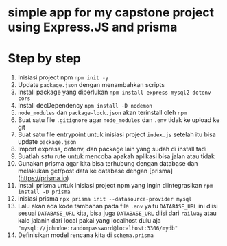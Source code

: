 # simple app for my capstone project using Express.JS and prisma 

# Step by step 
1. Inisiasi project npm `npm init -y`
2. Update `package.json` dengan menambahkan scripts
3. Install package yang diperlukan `npm install express mysql2 dotenv cors`
4. Install decDependency `npm install -D nodemon`
5. `node_modules` dan `package-lock.json` akan terinstall oleh `npm`
6. Buat satu file `.gitignore` agar `node_modules` dan `.env` tidak ke upload ke git
7. Buat satu file entrypoint untuk inisiasi project `index.js` setelah itu  bisa update `package.json`
8. Import express, dotenv, dan package lain yang sudah di install tadi
9. Buatlah satu rute untuk mencoba apakah aplikasi bisa jalan atau tidak
10. Gunakan prisma agar kita bisa terhubung dengan database dan melakukan get/post data ke database dengan [prisma] (https://prisma.io)
11. Install prisma untuk inisiasi project npm yang ingin diintegrasikan `npm install -D prisma`
12. inisiasi prisma `npx prisma init --datasource-provider mysql`
13. Lalu akan ada kode tambahan pada file `.env` yaitu `DATABASE_URL` ini diisi sesuai `DATABASE_URL` kita, bisa juga `DATABASE_URL` diisi dari `railway` atau kalo jalanin dari local pakai yang localhost dulu aja `"mysql://johndoe:randompassword@localhost:3306/mydb"`
14. Definisikan model rencana kita di `schema.prisma`
